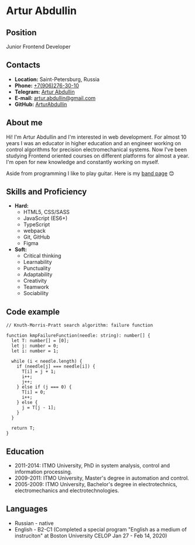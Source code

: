 # Artur Abdullin

## Position
Junior Frontend Developer

## Contacts
- **Location:** Saint-Petersburg, Russia
- **Phone:** <a href="tel:+79062763010">+7(906)276-30-10</a>
- **Telegram:** [Artur Abdullin](https://t.me/ArturAbdullin)
- **E-mail:** artur.abdullin@gmail.com
- **GitHub:** [ArturAbdullin](https://github.com/ArturAbdullin)

## About me
Hi! I'm Artur Abdullin and I'm interested in web development. For almost 10 years I was an educator in higher education and an engineer working on control algorithms for precision electromechanical systems. Now I've been studying Frontend oriented courses on different platforms for almost a year. I'm open for new knowledge and constantly working on myself.

Aside from programming I like to play guitar. Here is my [band page](https://vk.com/vypole) :blush:

## Skills and Proficiency
- **Hard:**
  + HTML5, CSS/SASS
  + JavaScript (ES6+)
  + TypeScript
  + webpack
  + Git, GitHub
  + Figma
- **Soft:**
  + Critical thinking
  + Learnability
  + Punctuality
  + Adaptability
  + Creativity
  + Teamwork
  + Sociability

## Code example
```
// Knuth-Morris-Pratt search algorithm: failure function

function kmpFailureFunction(needle: string): number[] {
  let T: number[] = [0];
  let j: number = 0;
  let i: number = 1;

  while (i < needle.length) {
    if (needle[j] === needle[i]) {
      T[i] = j + 1;
      i++;
      j++;
    } else if (j === 0) {
      T[i] = 0;
      i++;
    } else {
      j = T[j - 1];
    }
  }

  return T;
}
```

## Education
- 2011-2014: ITMO University, PhD in system analysis, control and information processing.
- 2009-2011: ITMO University, Master's degree in automation and control.
- 2005-2009: ITMO University, Bachelor's degree in electrotechnics, electromechanics and electrotechnologies.

## Languages
- Russian - native
- English - B2-C1 (Completed a special program "English as a medium of instruciton" at Boston University CELOP Jan 27 - Feb 14, 2020)
